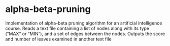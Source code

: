 # alpha-beta-pruning
Implementation of alpha-beta pruning algorithm for an artificial intelligence course. Reads a text file containing a list of nodes along with its type (“MAX” or “MIN”), and a set of edges between the nodes. Outputs the score and number of leaves examined in another text file
